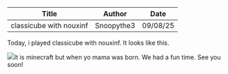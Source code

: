 | Title | Author | Date |
|-------|--------|------|
| classicube with nouxinf | Snoopythe3 | 09/08/25 |

Today, i played classicube with nouxinf. It looks like this.&#x20;

![](<https://u.cubeupload.com/snoopythe3rd/IMG20250809180445.jpg >)It is minecraft but when yo mama was born. We had a fun time. See you soon!
